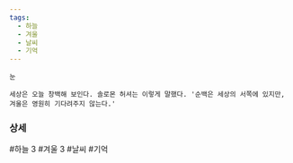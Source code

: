 ```yaml
---
tags:
  - 하늘
  - 겨울
  - 날씨
  - 기억
---
```


```
눈

세상은 오늘 창백해 보인다. 솔로몬 허셔는 이렇게 말했다. '순백은 세상의 서쪽에 있지만, 겨울은 영원히 기다려주지 않는다.'
```





### 상세

#하늘 3
#겨울 3
#날씨 
#기억 
